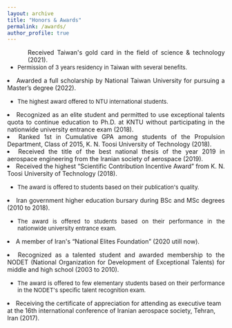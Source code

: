 ```yaml
---
layout: archive
title: "Honors & Awards"
permalink: /awards/
author_profile: true
---
```


<ul>
  <i class='fas fa-medal'><ul align="justify"></i> Received Taiwan's gold card in the field of science & technology (2021).</ul>
        <li align="justify"> <font size="-1"> Permission of 3 years residency in Taiwan with several benefits. </font></li>
</ul>
  
  <li align="justify"><i class='fas fa-medal'></i> Awarded a full scholarship by National Taiwan University for pursuing a Master’s degree (2022).</li>
<ul>
        <li align="justify"><font size="-1"> The highest award offered to NTU international students. </font></li>
</ul>
  
  <li align="justify"><i class='fas fa-medal'></i> Recognized as an elite student and permitted to use exceptional talents quota to continue education to Ph.D. at KNTU without participating in the nationwide university entrance exam (2018).</li>
          

  <li align="justify"><i class='fas fa-medal'></i> Ranked 1st in Cumulative GPA among students of the Propulsion Department, Class of 2015, K. N. Toosi University of Technology (2018). </li>
  
  <li align="justify"><i class='fas fa-medal'></i> Received the title of the best national thesis of the year 2019 in aerospace engineering from the Iranian society of aerospace (2019). </li>
   
   <li align="justify"><i class='fas fa-medal'></i> Received the highest “Scientific Contribution Incentive Award” from K. N. Toosi University of Technology (2018). </li>
  
 <ul>
    <li align="justify"> <font size="-1">The award is offered to students based on their publication's quality.</font> </li>
  </ul>
 
 <li align="justify"><i class='fas fa-medal'></i> Iran government higher education bursary during BSc and MSc degrees (2010 to 2018). </li>
  
 <ul>
    <li align="justify"> <font size="-1">The award is offered to students based on their performance in the nationwide university entrance exam.</font> </li>
  </ul>
  
 <li align="justify"><i class='fas fa-medal'></i> A member of Iran's “National Elites Foundation” (2020 utill now). </li>

  <i class='fas fa-medal'><li align="justify"></i> Recognized as a talented student and awarded membership to the NODET (National Organization for Development of Exceptional Talents) for middle and high school (2003 to 2010). </li>
  
<ul>
    <li align="justify"> <font size="-1">The award is offered to few elementary students based on their performance in the NODET's specific talent recognition exam.</font> </li>
  </ul>
  
  <li><i class='fas fa-medal'></i> Receiving the certificate of appreciation for attending as executive team at the 16th international conference of Iranian aerospace society, Tehran, Iran (2017). </li>

